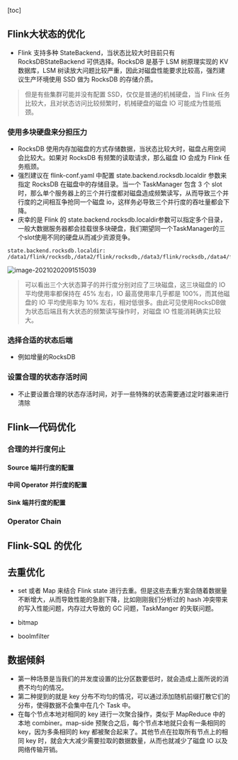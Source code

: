 [toc]

## Flink大状态的优化
- Flink 支持多种 StateBackend，当状态比较大时目前只有 RocksDBStateBackend 可供选择。RocksDB 是基于 LSM 树原理实现的 KV 数据库，LSM 树读放大问题比较严重，因此对磁盘性能要求比较高，强烈建议生产环境使用 SSD 做为 RocksDB 的存储介质。
> 但是有些集群可能并没有配置 SSD，仅仅是普通的机械硬盘，当 Flink 任务比较大，且对状态访问比较频繁时，机械硬盘的磁盘 IO 可能成为性能瓶颈。

### 使用多块硬盘来分担压力
- RocksDB 使用内存加磁盘的方式存储数据，当状态比较大时，磁盘占用空间会比较大。如果对 RocksDB 有频繁的读取请求，那么磁盘 IO 会成为 Flink 任务瓶颈。
- 强烈建议在 flink-conf.yaml 中配置 state.backend.rocksdb.localdir 参数来指定 RocksDB 在磁盘中的存储目录。当一个 TaskManager 包含 3 个 slot 时，那么单个服务器上的三个并行度都对磁盘造成频繁读写，从而导致三个并行度的之间相互争抢同一个磁盘 io，这样务必导致三个并行度的吞吐量都会下降。
- 庆幸的是 Flink 的 state.backend.rocksdb.localdir参数可以指定多个目录，一般大数据服务器都会挂载很多块硬盘，我们期望同一个TaskManager的三个slot使用不同的硬盘从而减少资源竞争。

```
state.backend.rocksdb.localdir: /data1/flink/rocksdb,/data2/flink/rocksdb,/data3/flink/rocksdb,/data4/flink/rocksdb,/data5/flink/rocksdb,/data6/flink/rocksdb,/data7/flink/rocksdb,/data8/flink/rocksdb,/data9/flink/rocksdb,/data10/flink/rocksdb,/data11/flink/rocksdb,/data12/flink/rocksdb
```

![image-20210202091515039](https://kingcall.oss-cn-hangzhou.aliyuncs.com/blog/img/image-20210202091515039.png)

> 可以看出三个大状态算子的并行度分别对应了三块磁盘，这三块磁盘的 IO 平均使用率都保持在 45% 左右，IO 最高使用率几乎都是 100%，而其他磁盘的 IO 平均使用率为 10% 左右，相对低很多。由此可见使用RocksDB做为状态后端且有大状态的频繁读写操作时，对磁盘 IO 性能消耗确实比较大。


### 选择合适的状态后端
- 例如增量的RocksDB

### 设置合理的状态存活时间
- 不止要设置合理的状态存活时间，对于一些特殊的状态需要通过定时器来进行清除

## Flink—代码优化
### 合理的并行度何止
#### Source 端并行度的配置
#### 中间 Operator 并行度的配置
#### Sink 端并行度的配置
### Operator Chain

## Flink-SQL 的优化
## 去重优化
- set 或者 Map 来结合 Flink state 进行去重。但是这些去重方案会随着数据量不断增大，从而导致性能的急剧下降，比如刚刚我们分析过的 hash 冲突带来的写入性能问题，内存过大导致的 GC 问题，TaskManger 的失联问题。

- bitmap
- boolmfilter

## 数据倾斜
- 第一种场景是当我们的并发度设置的比分区数要低时，就会造成上面所说的消费不均匀的情况。
- 第二种提到的就是 key 分布不均匀的情况，可以通过添加随机前缀打散它们的分布，使得数据不会集中在几个 Task 中。
- 在每个节点本地对相同的 key 进行一次聚合操作，类似于 MapReduce 中的本地 combiner。map-side 预聚合之后，每个节点本地就只会有一条相同的 key，因为多条相同的 key 都被聚合起来了。其他节点在拉取所有节点上的相同 key 时，就会大大减少需要拉取的数据数量，从而也就减少了磁盘 IO 以及网络传输开销。